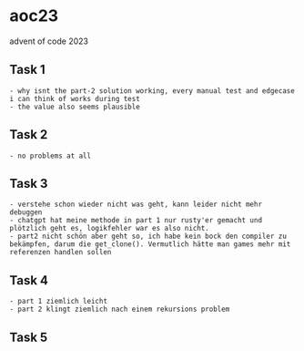# aoc23
advent of code 2023

## Task 1
    - why isnt the part-2 solution working, every manual test and edgecase i can think of works during test
    - the value also seems plausible
## Task 2
    - no problems at all
## Task 3
    - verstehe schon wieder nicht was geht, kann leider nicht mehr debuggen
    - chatgpt hat meine methode in part 1 nur rusty'er gemacht und plötzlich geht es, logikfehler war es also nicht.
    - part2 nicht schön aber geht so, ich habe kein bock den compiler zu bekämpfen, darum die get_clone(). Vermutlich hätte man games mehr mit referenzen handlen sollen
## Task 4
    - part 1 ziemlich leicht
    - part 2 klingt ziemlich nach einem rekursions problem
## Task 5
